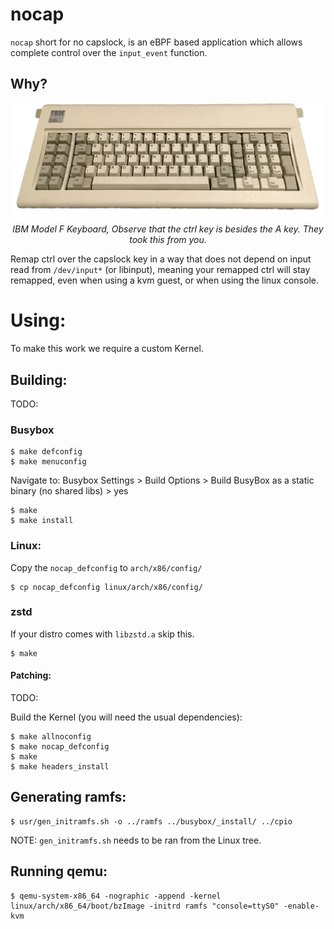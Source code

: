 # nocap
`nocap` short for no capslock, is an eBPF based application which allows complete control over the `input_event` function.

## Why?
<p align="center">
  <img src="./assets/IBM.png"/>
  <i>IBM Model F Keyboard, Observe that the ctrl key is besides the A key. They took this from you.</i>
</p>

Remap ctrl over the capslock key in a way that does not depend on input read from `/dev/input*` (or libinput), meaning your remapped ctrl will stay remapped, even when using a kvm guest, or when using the linux console.

# Using:
To make this work we require a custom Kernel.

## Building:
TODO:

### Busybox
```shell
$ make defconfig
$ make menuconfig
```
Navigate to: Busybox Settings > Build Options > Build BusyBox as a static binary (no shared libs) > yes

```shell
$ make
$ make install
```

### Linux:
Copy the `nocap_defconfig` to `arch/x86/config/`
```shell
$ cp nocap_defconfig linux/arch/x86/config/
```

### zstd
If your distro comes with `libzstd.a` skip this.
```
$ make
```

#### Patching:
TODO:

Build the Kernel (you will need the usual dependencies):
```shell
$ make allnoconfig
$ make nocap_defconfig
$ make
$ make headers_install
```

## Generating ramfs:
```shell
$ usr/gen_initramfs.sh -o ../ramfs ../busybox/_install/ ../cpio
```
NOTE: `gen_initramfs.sh` needs to be ran from the Linux tree.

## Running qemu:
```
$ qemu-system-x86_64 -nographic -append -kernel linux/arch/x86_64/boot/bzImage -initrd ramfs "console=ttyS0" -enable-kvm
```
